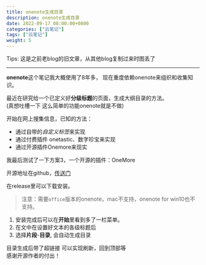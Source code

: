 ```yaml
---
title: onenote生成目录
description: onenote生成目录
date: 2022-09-17 08:00:00+0800
categories: ["云笔记"]
tags: ["云笔记"]
weight: 5
---
```



Tips: 这是之前老blog的旧文章，从其他blog复制过来时图丢了

---

**onenote**这个笔记我大概使用了8年多， 现在重度依赖onenote来组织和收集知识。

最近在研究给一个已定义好**分级标题**的页面，生成大纲目录的方法。  
(真想吐槽一下 这么简单的功能onenote就是不做)

开始在网上搜集信息，已知的方法：

- 通过自带的*自定义标签*来实现
- 通过付费插件 onetastic、数字珍宝来实现
- 通过开源插件Onemore来现实

我最后测试了一下方案3，一个开源的插件：OneMore

开源地址在github，[传送门](https://github.com/stevencohn/OneMore)


在release里可以下载安装。

> 注意：需要`office`版本的onenote，mac不支持，onenote for win10也不支持。

1. 安装完成后可以在**开始**里看到多了一栏菜单。
2. 在文中在设置好文本的各级标题后
3. 选择**片段**-**目录**, 会自动生成目录

目录生成后带了超链接 可以实现刷新，回到顶部等  
感谢开源作者的付出！

